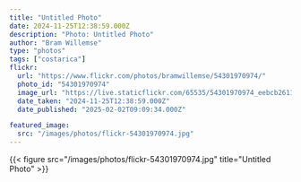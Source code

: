```yaml
---
title: "Untitled Photo"
date: 2024-11-25T12:38:59.000Z
description: "Photo: Untitled Photo"
author: "Bram Willemse"
type: "photos"
tags: ["costarica"]
flickr:
  url: "https://www.flickr.com/photos/bramwillemse/54301970974/"
  photo_id: "54301970974"
  image_url: "https://live.staticflickr.com/65535/54301970974_eebcb2611d_h.jpg"
  date_taken: "2024-11-25T12:38:59.000Z"
  date_published: "2025-02-02T09:09:34.000Z"

featured_image:
  src: "/images/photos/flickr-54301970974.jpg"
---
```


{{< figure src="/images/photos/flickr-54301970974.jpg" title="Untitled Photo" >}}
